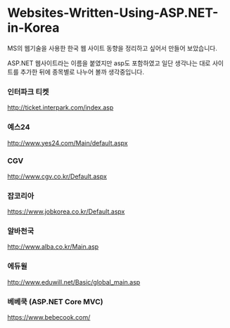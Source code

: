 # Websites-Written-Using-ASP.NET-in-Korea

MS의 웹기술을 사용한 한국 웹 사이트 동향을 정리하고 싶어서 만들어 보았습니다.

ASP.NET 웹사이트라는 이름을 붙였지만 asp도 포함하였고 일단 생각나는 대로 사이트를 추가한 뒤에 종목별로 나누어 볼까 생각중입니다.

### 인터파크 티켓
http://ticket.interpark.com/index.asp

### 예스24
http://www.yes24.com/Main/default.aspx

### CGV
http://www.cgv.co.kr/Default.aspx

### 잡코리아
https://www.jobkorea.co.kr/Default.aspx

### 알바천국
http://www.alba.co.kr/Main.asp

### 에듀윌
http://www.eduwill.net/Basic/global_main.asp

### 베베쿡 (ASP.NET Core MVC)
https://www.bebecook.com/
